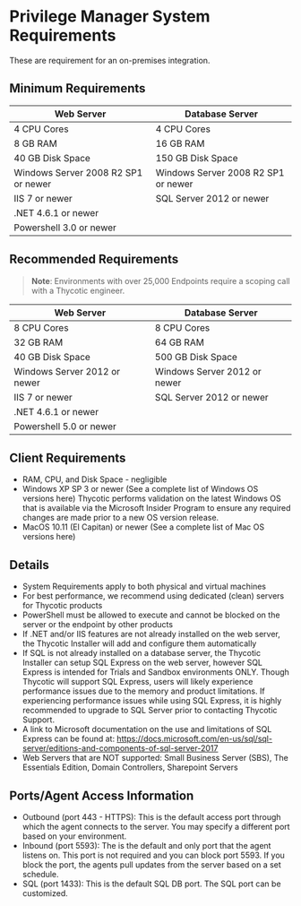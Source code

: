 [title]: # (System Requirements)
[tags]: # (ports,on-premises)
[priority]: # (1501)
# Privilege Manager System Requirements

These are requirement for an on-premises integration.

## Minimum Requirements

| Web Server | Database Server |
| ----- | ----- |
| 4 CPU Cores | 4 CPU Cores |
| 8 GB RAM | 16 GB RAM |
| 40 GB Disk Space | 150 GB Disk Space |
| Windows Server 2008 R2 SP1 or newer | Windows Server 2008 R2 SP1 or newer |
| IIS 7 or newer | SQL Server 2012 or newer |
| .NET 4.6.1 or newer |  |
| Powershell 3.0 or newer |   |

## Recommended Requirements

>**Note**:
>Environments with over 25,000 Endpoints require a scoping call with a Thycotic engineer.

| Web Server | Database Server |
| ----- | ----- |
| 8 CPU Cores | 8 CPU Cores |
| 32 GB RAM | 64 GB RAM |
| 40 GB Disk Space | 500 GB Disk Space |
| Windows Server 2012 or newer | Windows Server 2012 or newer |
| IIS 7 or newer | SQL Server 2012 or newer |
| .NET 4.6.1 or newer | |  
| Powershell 5.0 or newer | |  

## Client Requirements

* RAM, CPU, and Disk Space - negligible
* Windows XP SP 3 or newer (See a complete list of Windows OS versions here)
  Thycotic performs validation on the latest Windows OS that is available via the Microsoft Insider Program to ensure any required changes are made prior to a new OS version release.
* MacOS 10.11 (El Capitan) or newer (See a complete list of Mac OS versions here)

## Details

* System Requirements apply to both physical and virtual machines
* For best performance, we recommend using dedicated (clean) servers for Thycotic products
* PowerShell must be allowed to execute and cannot be blocked on the server or the endpoint by other products
* If .NET and/or IIS features are not already installed on the web server, the Thycotic Installer will add and configure them automatically
* If SQL is not already installed on a database server, the Thycotic Installer can setup SQL Express on the web server, however SQL Express is intended for Trials and Sandbox environments ONLY. Though Thycotic will support SQL Express, users will likely experience performance issues due to the memory and product limitations. If experiencing performance issues while using SQL Express, it is highly recommended to upgrade to SQL Server prior to contacting Thycotic Support.
* A link to Microsoft documentation on the use and limitations of SQL Express can be found at: https://docs.microsoft.com/en-us/sql/sql-server/editions-and-components-of-sql-server-2017
* Web Servers that are NOT supported: Small Business Server (SBS), The Essentials Edition, Domain Controllers, Sharepoint Servers

## Ports/Agent Access Information

* Outbound (port 443 - HTTPS): This is the default access port through which the agent connects to the server. You may specify a different port based on your environment.
* Inbound (port 5593): The is the default and only port that the agent listens on. This port is not required and you can block port 5593. If you block the port, the agents pull updates from the server based on a set schedule.
* SQL (port 1433): This is the default SQL DB port. The SQL port can be customized.

<!--
For trial and POC environments (or production environments with less than 500 endpoints)	
Server requirements:  Windows Server (2012 or newer), can be used to host both IIS and SQL (SQL Express is acceptable for trial environments ONLY, but is NOT supported for troubleshooting assistance) [RAM = 16GB; CPU = 4 cores at 2.4GHz; Disk Space = 50GB]

Client specifications: [RAM = 50MB; CPU = Negligible; Disk Space = 15-30MB]

For production environments +500 endpoints	
Web Server requirements: Windows Server (2012 or newer) [Requirements range for 500-50,000 endpoints: RAM = 8-64GB; CPU = 4-8 cores at 2.4GHz; Disk Space = 10-40GB]

Database Server requirements: SQL Server 2008 SP2 or newer on a Windows Server 2012 or newer with a SQL database license installed (SQL Express is not recommended for Production environments) [Requirements range for 500-50,000 endpoints: RAM = 16-64GB; CPU = 4-8 cores at 2.4GHz; Disk Space = 150-500GB]

Windows endpoint requirements: Operating System must be Windows XP (>version 5.1) or newer. (See a complete list of Windows OS versions here); Required .NET 4.0 or higher installed 

Mac endpoint requirements: Operating System must be MacOS 10.11 (El Capitan) or newer. (See a complete list of Mac OS versions here)  

For detailed system requirements, please review this Thycotic Technical  Article: https://thycotic.force.com/support/s/article/System-Requirements-Privilege-Manager

Privilege Manager's estimated resource utilization on the endpoints	
Memory:

Core Agent Service uses between 30 and 60 MB
Application Control Service uses between 50 and 120 MB
If less resources are available on a computer the agent will use less memory.
CPU:

Core Agent 0.5% - Core Agent will poll the server periodically for policy updates. No impact on CPU performance
Application Control Service ranges from 0 to 5% CPU usage. It depends on how many processes are being launched. If no new processes are launched there is 0% CPU usage. When a new process spawns, there is a short spike of a couple hundred milliseconds of 5% CPU usage. If 1000’s of new processes are launched at the same time, the CPU spike will be higher and longer.
Start-up Times:

Negligible difference in boot-up time with our agent.
Service start-up time has been improved in v10.5.
-->